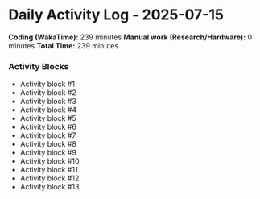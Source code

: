 # Daily Activity Log - 2025-07-15

**Coding (WakaTime):** 239 minutes
**Manual work (Research/Hardware):** 0 minutes
**Total Time:** 239 minutes

### Activity Blocks
- Activity block #1
- Activity block #2
- Activity block #3
- Activity block #4
- Activity block #5
- Activity block #6
- Activity block #7
- Activity block #8
- Activity block #9
- Activity block #10
- Activity block #11
- Activity block #12
- Activity block #13
